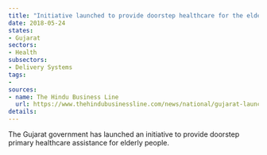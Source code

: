 ```yaml
---
title: "Initiative launched to provide doorstep healthcare for the elderly"
date: 2018-05-24
states:
- Gujarat
sectors:
- Health
subsectors:
- Delivery Systems
tags:
- 
sources:
- name: The Hindu Business Line
  url: https://www.thehindubusinessline.com/news/national/gujarat-launches-new-project-for-elderly-people/article23914922.ece
details:
---
```


The Gujarat government has launched an initiative to provide doorstep primary healthcare assistance for elderly people.
